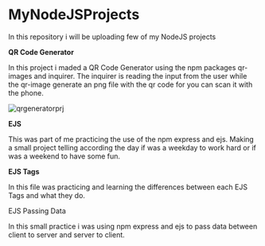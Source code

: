 # MyNodeJSProjects
In this repository i will be uploading few of my NodeJS projects


**QR Code Generator**

In this project i maded a QR Code Generator using the npm packages qr-images and inquirer. The inquirer is reading the input from the user while the qr-image generate an png file with the qr code for you can scan it with the phone.


![qrgeneratorprj](https://github.com/Elswee13/MyNodeJSProjects/assets/77897104/3d247373-69c6-416b-9b7e-c29655341433)

**EJS**


This was part of me practicing the use of  the npm express and ejs. Making a small project telling according the day if was a weekday to work hard or if was a weekend to have some fun.

**EJS Tags**

In this file was practicing and learning the differences between each EJS Tags and what they do.

EJS Passing Data

In this small practice i was using npm express and ejs to pass data between client to server and server to client.
